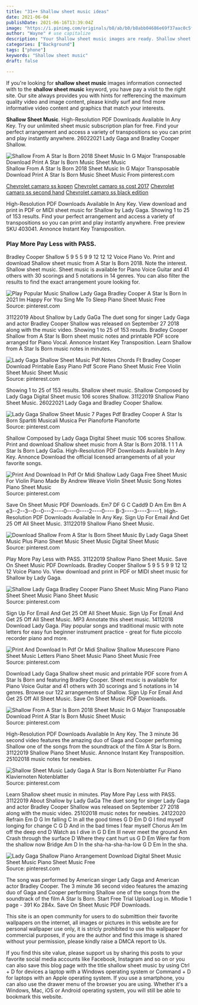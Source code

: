```yaml
---
title: "31++ Shallow sheet music ideas"
date: 2021-06-04
publishDate: 2021-06-16T13:39:04Z
image: "https://i.pinimg.com/originals/b8/ab/b0/b8abb04686e69f37aac0c5fef27398fa.png"
author: "Wayne" # use capitalize
description: "Your Shallow sheet music images are ready. Shallow sheet music are a topic that is being searched for and liked by netizens today. You can Get the Shallow sheet music files here. Get all free photos and vectors."
categories: ["Background"]
tags: ["phone"]
keywords: "Shallow sheet music"
draft: false

---
```


If you're looking for **shallow sheet music** images information connected with to the **shallow sheet music** keyword, you have pay a visit to the right  site.  Our site always  provides you with  hints  for refferencing  the maximum  quality video and image  content, please kindly surf and find more informative video content and graphics  that match your interests.

**Shallow Sheet Music**. High-Resolution PDF Downloads Available In Any Key. Try our unlimited sheet music subscription plan for free. Find your perfect arrangement and access a variety of transpositions so you can print and play instantly anywhere. 26022021 Lady Gaga and Bradley Cooper Shallow.

![Shallow From A Star Is Born 2018 Sheet Music In G Major Transposable Download Print A Star Is Born Music Sheet Music](https://i.pinimg.com/originals/bb/16/99/bb1699a5fe9aa87ceb27886fd589a305.gif "Shallow From A Star Is Born 2018 Sheet Music In G Major Transposable Download Print A Star Is Born Music Sheet Music")
Shallow From A Star Is Born 2018 Sheet Music In G Major Transposable Download Print A Star Is Born Music Sheet Music From pinterest.com

[Chevrolet camaro ss kopen](/chevrolet-camaro-ss-kopen/)
[Chevrolet camaro ss cost 2017](/chevrolet-camaro-ss-cost-2017/)
[Chevrolet camaro ss second hand](/chevrolet-camaro-ss-second-hand/)
[Chevrolet camaro ss black edition](/chevrolet-camaro-ss-black-edition/)

High-Resolution PDF Downloads Available In Any Key. View download and print in PDF or MIDI sheet music for Shallow by Lady Gaga. Showing 1 to 25 of 153 results. Find your perfect arrangement and access a variety of transpositions so you can print and play instantly anywhere. Free preview SKU 403041. Annonce Instant Key Transposition.

### Play More Pay Less with PASS.

Bradley Cooper Shallow 5 9 5 5 9 9 12 12 12 Voice Piano Vo. Print and download Shallow sheet music from A Star Is Born 2018. Note the interest. Shallow sheet music. Sheet music is available for Piano Voice Guitar and 41 others with 30 scorings and 5 notations in 14 genres. You can also filter the results to find the exact arrangement youre looking for.


![Play Popular Music Shallow Lady Gaga Bradley Cooper A Star Is Born In 2021 Im Happy For You Sing Me To Sleep Piano Sheet Music Free](https://i.pinimg.com/originals/16/55/2c/16552cee7225c4fa8fbbce73018f1ce4.png "Play Popular Music Shallow Lady Gaga Bradley Cooper A Star Is Born In 2021 Im Happy For You Sing Me To Sleep Piano Sheet Music Free")
Source: pinterest.com

31122019 About Shallow by Lady GaGa The duet song for singer Lady Gaga and actor Bradley Cooper Shallow was released on September 27 2018 along with the music video. Showing 1 to 25 of 153 results. Bradley Cooper Shallow from A Star Is Born sheet music notes and printable PDF score arranged for Piano Vocal. Annonce Instant Key Transposition. Learn Shallow from A Star Is Born music notes in minutes.

![Lady Gaga Shallow Sheet Music Pdf Notes Chords Ft Bradley Cooper Download Printable Easy Piano Pdf Score Piano Sheet Music Free Violin Sheet Music Sheet Music](https://i.pinimg.com/originals/0a/39/59/0a3959d6ad1d6c195909d7f685c24b39.png "Lady Gaga Shallow Sheet Music Pdf Notes Chords Ft Bradley Cooper Download Printable Easy Piano Pdf Score Piano Sheet Music Free Violin Sheet Music Sheet Music")
Source: pinterest.com

Showing 1 to 25 of 153 results. Shallow sheet music. Shallow Composed by Lady Gaga Digital Sheet music 106 scores Shallow. 31122019 Shallow Piano Sheet Music. 26022021 Lady Gaga and Bradley Cooper Shallow.

![Lady Gaga Shallow Sheet Music 7 Pages Pdf Bradley Cooper A Star Is Born Spartiti Musicali Musica Per Pianoforte Pianoforte](https://i.pinimg.com/564x/72/20/4b/72204be51a88c38c96fb4fb844c4b676.jpg "Lady Gaga Shallow Sheet Music 7 Pages Pdf Bradley Cooper A Star Is Born Spartiti Musicali Musica Per Pianoforte Pianoforte")
Source: pinterest.com

Shallow Composed by Lady Gaga Digital Sheet music 106 scores Shallow. Print and download Shallow sheet music from A Star Is Born 2018. 1 1 1 A Star Is Born Lady GaGa. High-Resolution PDF Downloads Available In Any Key. Annonce Download the official licensed arrangements of all your favorite songs.

![Print And Download In Pdf Or Midi Shallow Lady Gaga Free Sheet Music For Violin Piano Made By Andrew Weave Violin Sheet Music Song Notes Piano Sheet Music](https://i.pinimg.com/originals/3f/ba/d9/3fbad96cd3f668fe80264502fad3b1ab.png "Print And Download In Pdf Or Midi Shallow Lady Gaga Free Sheet Music For Violin Piano Made By Andrew Weave Violin Sheet Music Song Notes Piano Sheet Music")
Source: pinterest.com

Save On Sheet Music PDF Downloads. Em7 DF G C Cadd9 D Am Em Bm A e3--2--3--0--0---2----0----0----2----0---- B-3----3----3----1. High-Resolution PDF Downloads Available In Any Key. Sign Up For Email And Get 25 Off All Sheet Music. 31122019 Shallow Piano Sheet Music.

![Download Shallow From A Star Is Born Sheet Music By Lady Gaga Sheet Music Plus Piano Sheet Music Sheet Music Digital Sheet Music](https://i.pinimg.com/originals/1a/6d/4d/1a6d4dc33f60caf8b837ee92166eb5bf.png "Download Shallow From A Star Is Born Sheet Music By Lady Gaga Sheet Music Plus Piano Sheet Music Sheet Music Digital Sheet Music")
Source: pinterest.com

Play More Pay Less with PASS. 31122019 Shallow Piano Sheet Music. Save On Sheet Music PDF Downloads. Bradley Cooper Shallow 5 9 5 5 9 9 12 12 12 Voice Piano Vo. View download and print in PDF or MIDI sheet music for Shallow by Lady Gaga.

![Shallow Lady Gaga Bradley Cooper Piano Sheet Music Ming Piano Piano Sheet Sheet Music Piano Sheet Music](https://i.pinimg.com/originals/c8/ba/e3/c8bae303e402963a2688048163e8de92.png "Shallow Lady Gaga Bradley Cooper Piano Sheet Music Ming Piano Piano Sheet Sheet Music Piano Sheet Music")
Source: pinterest.com

Sign Up For Email And Get 25 Off All Sheet Music. Sign Up For Email And Get 25 Off All Sheet Music. MP3 Annotate this sheet music. 14112018 Download Lady Gaga. Play popular songs and traditional music with note letters for easy fun beginner instrument practice - great for flute piccolo recorder piano and more.

![Print And Download In Pdf Or Midi Shallow Shallow Musescore Piano Sheet Music Letters Piano Sheet Music Piano Sheet Music Free](https://i.pinimg.com/originals/72/dd/80/72dd80d1f7a67d7e4129c96c97503147.png "Print And Download In Pdf Or Midi Shallow Shallow Musescore Piano Sheet Music Letters Piano Sheet Music Piano Sheet Music Free")
Source: pinterest.com

Download Lady Gaga Shallow sheet music and printable PDF score from A Star Is Born and featuring Bradley Cooper. Sheet music is available for Piano Voice Guitar and 41 others with 30 scorings and 5 notations in 14 genres. Browse our 122 arrangements of Shallow. Sign Up For Email And Get 25 Off All Sheet Music. Save On Sheet Music PDF Downloads.

![Shallow From A Star Is Born 2018 Sheet Music In G Major Transposable Download Print A Star Is Born Music Sheet Music](https://i.pinimg.com/originals/bb/16/99/bb1699a5fe9aa87ceb27886fd589a305.gif "Shallow From A Star Is Born 2018 Sheet Music In G Major Transposable Download Print A Star Is Born Music Sheet Music")
Source: pinterest.com

High-Resolution PDF Downloads Available In Any Key. The 3 minute 36 second video features the amazing duo of Gaga and Cooper performing Shallow one of the songs from the soundtrack of the film A Star Is Born. 31122019 Shallow Piano Sheet Music. Annonce Instant Key Transposition. 25102018 music notes for newbies.

![Shallow Sheet Music Lady Gaga A Star Is Born Notenblatter Fur Piano Klaviernoten Notenblatter](https://i.pinimg.com/originals/7d/01/d1/7d01d18a226fe24d3d7bfbdb182b6902.png "Shallow Sheet Music Lady Gaga A Star Is Born Notenblatter Fur Piano Klaviernoten Notenblatter")
Source: pinterest.com

Learn Shallow sheet music in minutes. Play More Pay Less with PASS. 31122019 About Shallow by Lady GaGa The duet song for singer Lady Gaga and actor Bradley Cooper Shallow was released on September 27 2018 along with the music video. 25102018 music notes for newbies. 24122020 Refrain Em D G Im falling C In all the good times G D Em D G I find myself longing for change C G D And in the bad times I fear myself Chorus Am Im off the deep end D Watch as I dive in G D Em Ill never meet the ground Am Crash through the surface D Where they cant hurt us G D Em Were far from the shallow now Bridge Am D In the sha-ha-sha-ha-low G D Em In the sha.

![Lady Gaga Shallow Piano Arrangement Download Digital Sheet Music Sheet Music Piano Sheet Music Free](https://i.pinimg.com/originals/b8/ab/b0/b8abb04686e69f37aac0c5fef27398fa.png "Lady Gaga Shallow Piano Arrangement Download Digital Sheet Music Sheet Music Piano Sheet Music Free")
Source: pinterest.com

The song was performed by American singer Lady Gaga and American actor Bradley Cooper. The 3 minute 36 second video features the amazing duo of Gaga and Cooper performing Shallow one of the songs from the soundtrack of the film A Star Is Born. Start Free Trial Upload Log in. Mlodie 1 page - 391 Ko 284x. Save On Sheet Music PDF Downloads.

This site is an open community for users to do submittion their favorite wallpapers on the internet, all images or pictures in this website are for personal wallpaper use only, it is stricly prohibited to use this wallpaper for commercial purposes, if you are the author and find this image is shared without your permission, please kindly raise a DMCA report to Us.

If you find this site value, please support us by sharing this posts to your favorite social media accounts like Facebook, Instagram and so on or you can also save this blog page with the title shallow sheet music by using Ctrl + D for devices a laptop with a Windows operating system or Command + D for laptops with an Apple operating system. If you use a smartphone, you can also use the drawer menu of the browser you are using. Whether it's a Windows, Mac, iOS or Android operating system, you will still be able to bookmark this website.
